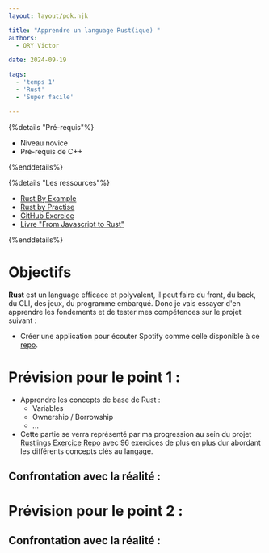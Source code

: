 ```yaml
---
layout: layout/pok.njk

title: "Apprendre un language Rust(ique) "
authors:
  - ORY Victor

date: 2024-09-19

tags:
  - 'temps 1'
  - 'Rust'
  - 'Super facile'

---
```


{%details "Pré-requis"%}

- Niveau novice
- Pré-requis de C++

{%enddetails%}


{%details "Les ressources"%}

- [Rust By Example](https://doc.rust-lang.org/rust-by-example/)
- [Rust by Practise](https://practice.rs/why-exercise.html)
- [GitHub Exercice](https://github.com/rust-lang/rustlings)
- [Livre "From Javascript to Rust"](https://github.com/wasmflow/node-to-rust/raw/HEAD/from-javascript-to-rust.pdf)

{%enddetails%}

# Objectifs 

**Rust** est un language efficace et polyvalent, il peut faire du front, du back, du CLI, des jeux, du programme embarqué.
Donc je vais essayer d'en apprendre les fondements et de tester mes compétences sur le projet suivant :
- Créer une application pour écouter Spotify comme celle disponible à ce [repo](https://github.com/hrkfdn/ncspot).

# Prévision pour le point 1 : 

- Apprendre les concepts de base de Rust : 
  - Variables 
  - Ownership / Borrowship
  - ...
- Cette partie se verra représenté par ma progression au sein du projet [Rustlings Exercice Repo](https://github.com/rust-lang/rustlings) avec 96 exercices de plus en plus dur abordant les différents concepts clés au langage. 

## Confrontation avec la réalité : 

# Prévision pour le point 2 : 
## Confrontation avec la réalité : 


